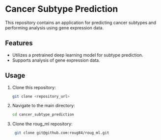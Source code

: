 # Cancer Subtype Prediction

This repository contains an application for predicting cancer subtypes and performing analysis using gene expression data.

## Features

- Utilizes a pretrained deep learning model for subtype prediction.
- Supports analysis of gene expression data.

## Usage

1. Clone this repository:

   ```bash
   git clone <repository_url>

2. Navigate to the main directory:

   ```bash
   cd cancer_subtype_prediction

3. Clone the roug_ml repository:

   ```bash
    git clone git@github.com:roug84/roug_ml.git

